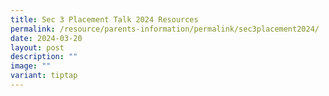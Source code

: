 ```yaml
---
title: Sec 3 Placement Talk 2024 Resources
permalink: /resource/parents-information/permalink/sec3placement2024/
date: 2024-03-20
layout: post
description: ""
image: ""
variant: tiptap
---
```

